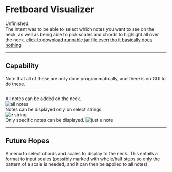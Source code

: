 # Fretboard Visualizer
Unfinished.  
The intent was to be able to select which notes you want to see on the neck, as well as being able to pick scales and chords to highlight all over the neck.
<a href="https://github.com/Incandescent-Turtle/fretboard/raw/main/fretboard.jar">click to download runnable jar file even tho it basically does nothing</a>

---
## Capability 
Note that all of these are only done programmatically, and there is no GUI to do these.
<hr width="25%">

All notes can be added on the neck.  
![all notes](https://user-images.githubusercontent.com/59327500/160219073-798882f3-c3c7-41cf-b75d-7d0a63e4824d.PNG)  
Notes can be displayed only on select strings.  
![e string](https://user-images.githubusercontent.com/59327500/160219076-da55fe4f-8793-4015-87a5-0b43020f63ed.PNG)  
Only specific notes can be displayed.
![just e note](https://user-images.githubusercontent.com/59327500/160219077-61e28c36-8e78-49b3-b19c-e5133764581d.PNG)

---
## Future Hopes
A menu to select chords and scales to display to the neck. This entails a format to input scales (possibly marked with whole/half steps so only the pattern of a scale is needed, and it can then be applied to all notes).
